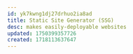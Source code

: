 ```yaml
---
id: yk7kwng1dj27drhuo2ia8ad
title: Static Site Generator (SSG)
desc: makes easily-deployable websites
updated: 1750399357726
created: 1718113637647
---
```

